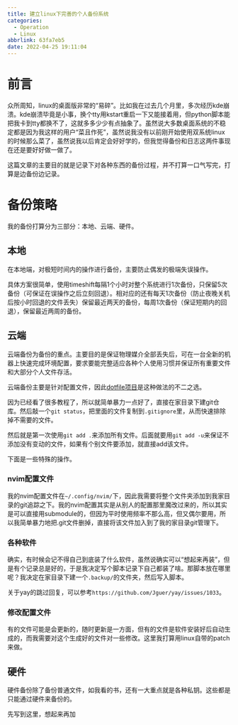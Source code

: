 ```yaml
---
title: 建立linux下完善的个人备份系统
categories:
  - Operation
  - Linux
abbrlink: 63fa7eb5
date: 2022-04-25 19:11:04
---
```


# 前言
众所周知，linux的桌面版非常的“易碎”。比如我在过去几个月里，多次经历kde崩溃。kde崩溃毕竟是小事，换个tty用kstart重启一下又能接着用，但python脚本能把我卡到tty都换不了，这就多多少少有点抽象了。虽然说大多数桌面系统的不稳定都是因为我这样的用户“菜且作死”，虽然说我没有以前刚开始使用双系统linux的时候那么菜了，虽然说我以后肯定会好好学的，但我觉得备份和日志这两件事现在还是要好好做一做了。

这篇文章的主要目的就是记录下对各种东西的备份过程，并不打算一口气写完，打算是边备份边记录。

# 备份策略

我的备份打算分为三部分：本地、云端、硬件。

## 本地

在本地端，对极短时间内的操作进行备份，主要防止偶发的极端失误操作。

具体方案很简单，使用timeshift每隔1个小时对整个系统进行1次备份，只保留5次备份（可保证在误操作之后立刻回退）。相对应的还有每天1次备份（防止夜晚关机后按小时回退的文件丢失）保留最近两天的备份，每周1次备份（保证短期内的回退），保留最近两周的备份。

## 云端

云端备份为备份的重点。主要目的是保证物理媒介全部丢失后，可在一台全新的机器上快速完成环境配置，要求要能完整适应各种个人使用习惯并保证所有重要文件和大部分个人文件存活。

云端备份主要是针对配置文件，因此[dotfile项目](https://wiki.archlinux.org/title/Dotfiles)是这种做法的不二之选。

因为已经看了很多教程了，所以就简单暴力一点好了，直接在家目录下建git仓库。然后敲一个`git status`，把里面的文件复制到`.gitignore`里，从而快速排除掉不需要的文件。

然后就是第一次使用`git add .`来添加所有文件。后面就要用`git add -u`来保证不添加没有变动的文件，如果有个别文件要添加，就直接add该文件。

下面是一些特殊的操作。

### nvim配置文件

我的nvim配置文件在`~/.config/nvim/`下，因此我需要将整个文件夹添加到我家目录的git追踪之下。我的nvim配置其实是从别人的配置那里魔改过来的，所以其实是可以直接用submodule的，但因为平时使用频率不那么高，但又偶尔要用，所以我简单暴力地把.git文件删掉，直接将该文件加入到了我的家目录git管理下。

### 各种软件

确实，有时候会记不得自己到底装了什么软件，虽然说确实可以“想起来再装”，但是有个记录总是好的，于是我决定写个脚本记录下自己都装了啥。那脚本放在哪里呢？我决定在家目录下建一个`.backup/`的文件夹，然后写入脚本。

关于yay的跳过回复，可以参考`https://github.com/Jguer/yay/issues/1033`。

### 修改配置文件

有的文件可能是会更新的，随时更新是一方面，但有的文件是软件安装好后自动生成的，而我需要对这个生成好的文件对一些修改。这里我打算用linux自带的patch来做。

## 硬件

硬件备份除了备份普通文件，如我看的书，还有一大重点就是各种私钥。这些都是只能通过硬件来备份的。

先写到这里，想起来再加
